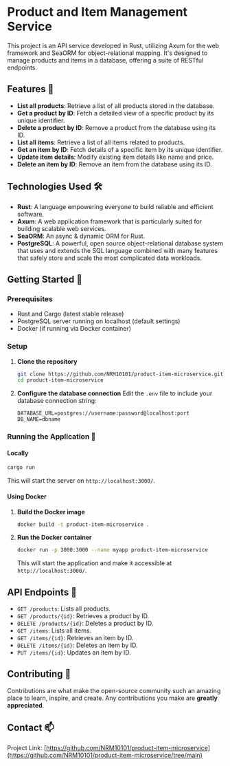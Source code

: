 # Product and Item Management Service

This project is an API service developed in Rust, utilizing Axum for the web framework and SeaORM for object-relational mapping. It's designed to manage products and items in a database, offering a suite of RESTful endpoints.

## Features 🚀

- **List all products**: Retrieve a list of all products stored in the database.
- **Get a product by ID**: Fetch a detailed view of a specific product by its unique identifier.
- **Delete a product by ID**: Remove a product from the database using its ID.
- **List all items**: Retrieve a list of all items related to products.
- **Get an item by ID**: Fetch details of a specific item by its unique identifier.
- **Update item details**: Modify existing item details like name and price.
- **Delete an item by ID**: Remove an item from the database using its ID.

## Technologies Used 🛠️

- **Rust**: A language empowering everyone to build reliable and efficient software.
- **Axum**: A web application framework that is particularly suited for building scalable web services.
- **SeaORM**: An async & dynamic ORM for Rust.
- **PostgreSQL**: A powerful, open source object-relational database system that uses and extends the SQL language combined with many features that safely store and scale the most complicated data workloads.

## Getting Started 🏁

### Prerequisites

- Rust and Cargo (latest stable release)
- PostgreSQL server running on localhost (default settings)
- Docker (if running via Docker container)

### Setup

1. **Clone the repository**
    ```bash
    git clone https://github.com/NRM10101/product-item-microservice.git
    cd product-item-microservice
    ```

2. **Configure the database connection**
    Edit the `.env` file to include your database connection string:
    ```
    DATABASE_URL=postgres://username:password@localhost:port
    DB_NAME=dbname
    ```

### Running the Application 🚀

#### Locally

```bash
cargo run
```
This will start the server on `http://localhost:3000/`.

#### Using Docker

1. **Build the Docker image**
    ```bash
    docker build -t product-item-microservice .
    ```

2. **Run the Docker container**
    ```bash
    docker run -p 3000:3000 --name myapp product-item-microservice
    ```
    This will start the application and make it accessible at `http://localhost:3000/`.

## API Endpoints 📡

- `GET /products`: Lists all products.
- `GET /products/{id}`: Retrieves a product by ID.
- `DELETE /products/{id}`: Deletes a product by ID.
- `GET /items`: Lists all items.
- `GET /items/{id}`: Retrieves an item by ID.
- `DELETE /items/{id}`: Deletes an item by ID.
- `PUT /items/{id}`: Updates an item by ID.

## Contributing 🤝

Contributions are what make the open-source community such an amazing place to learn, inspire, and create. Any contributions you make are **greatly appreciated**.

## Contact 📫

Project Link: [https://github.com/NRM10101/product-item-microservice](https://github.com/NRM10101/product-item-microservice/tree/main)
